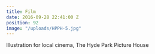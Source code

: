 ```yaml
---
title: Film
date: 2016-09-28 22:41:00 Z
position: 92
image: "/uploads/HPPH-5.jpg"
---
```


Illustration for local cinema, The Hyde Park Picture House